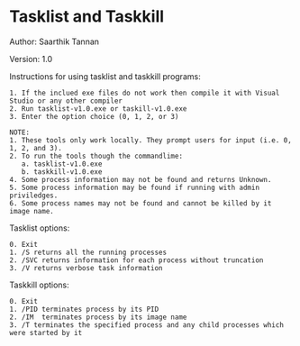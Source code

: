 # Tasklist and Taskkill

Author: Saarthik Tannan

Version: 1.0


Instructions for using tasklist and taskkill programs:
```
1. If the inclued exe files do not work then compile it with Visual Studio or any other compiler
2. Run tasklist-v1.0.exe or taskill-v1.0.exe
3. Enter the option choice (0, 1, 2, or 3)

NOTE:
1. These tools only work locally. They prompt users for input (i.e. 0, 1, 2, and 3).  
2. To run the tools though the commandlime:
   a. tasklist-v1.0.exe 
   b. taskkill-v1.0.exe
4. Some process information may not be found and returns Unknown.  
5. Some process information may be found if running with admin priviledges.
6. Some process names may not be found and cannot be killed by it image name.
```
Tasklist options:
```
0. Exit
1. /S returns all the running processes
2. /SVC returns information for each process without truncation 
3. /V returns verbose task information
```
Taskkill options:
```
0. Exit
1. /PID terminates process by its PID
2. /IM  terminates process by its image name
3. /T terminates the specified process and any child processes which were started by it
```

